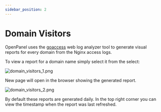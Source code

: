 ```yaml
---
sidebar_position: 2
---
```


# Domain Visitors

OpenPanel uses the [goaccess](https://github.com/allinurl/goaccess) web log analyzer tool to generate visual reports for every domain from the Nginx access logs.

To view a report for a domain name simply select it from the select:

![domain_visitors_1.png](/img/panel/v1/analytics/domain_visitors_1.png)

New page will open in the browser showing the generated report.

![domain_visitors_2.png](/img/panel/v1/analytics/domain_visitors_2.png)


By default these reports are generated daily. In the top right corner you can view the timestamp when the report was last refreshed.
